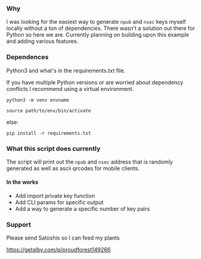 ### Why

I was looking for the easiest way to generate `npub` and `nsec` keys myself locally without a ton of dependencies. There wasn't a solution out there for Python so here we are. Currently planning on building upon this example and adding various features. 

### Dependences

Python3 and what's in the requirements.txt file.

If you have multiple Python versions or are worried about dependency conflicts I recommend using a virtual environment.

`python3 -m venv envname`

`source path/to/env/bin/activate`

else:

`pip install -r requirements.txt`

### What this script does currently

The script will print out the `npub` and `nsec` address that is randomly generated as well as ascii qrcodes for mobile clients.

#### In the works

- Add import private key function 
- Add CLI params for specific output
- Add a way to generate a specific number of key pairs

### Support

Please send Satoshis so I can feed my plants

https://getalby.com/p/proudforest149266

